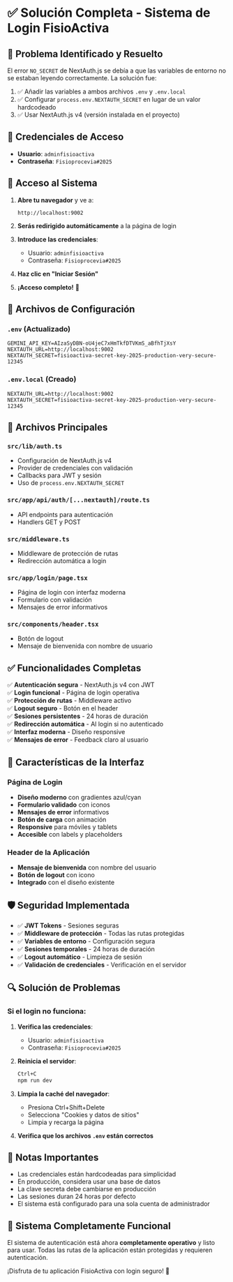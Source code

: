 # ✅ Solución Completa - Sistema de Login FisioActiva

## 🎯 Problema Identificado y Resuelto

El error `NO_SECRET` de NextAuth.js se debía a que las variables de entorno no se estaban leyendo correctamente. La solución fue:

1. ✅ Añadir las variables a ambos archivos `.env` y `.env.local`
2. ✅ Configurar `process.env.NEXTAUTH_SECRET` en lugar de un valor hardcodeado
3. ✅ Usar NextAuth.js v4 (versión instalada en el proyecto)

## 🔑 Credenciales de Acceso

- **Usuario**: `adminfisioactiva`
- **Contraseña**: `Fisioprocevia#2025`

## 🚀 Acceso al Sistema

1. **Abre tu navegador** y ve a:
   ```
   http://localhost:9002
   ```

2. **Serás redirigido automáticamente** a la página de login

3. **Introduce las credenciales**:
   - Usuario: `adminfisioactiva`
   - Contraseña: `Fisioprocevia#2025`

4. **Haz clic en "Iniciar Sesión"**

5. **¡Acceso completo!** 🎉

## 📁 Archivos de Configuración

### `.env` (Actualizado)
```env
GEMINI_API_KEY=AIzaSyDBN-oU4jeC7xHmTkfDTVKmS_aBfhTjXsY
NEXTAUTH_URL=http://localhost:9002
NEXTAUTH_SECRET=fisioactiva-secret-key-2025-production-very-secure-12345
```

### `.env.local` (Creado)
```env
NEXTAUTH_URL=http://localhost:9002
NEXTAUTH_SECRET=fisioactiva-secret-key-2025-production-very-secure-12345
```

## 🔧 Archivos Principales

### `src/lib/auth.ts`
- Configuración de NextAuth.js v4
- Provider de credenciales con validación
- Callbacks para JWT y sesión
- Uso de `process.env.NEXTAUTH_SECRET`

### `src/app/api/auth/[...nextauth]/route.ts`
- API endpoints para autenticación
- Handlers GET y POST

### `src/middleware.ts`
- Middleware de protección de rutas
- Redirección automática a login

### `src/app/login/page.tsx`
- Página de login con interfaz moderna
- Formulario con validación
- Mensajes de error informativos

### `src/components/header.tsx`
- Botón de logout
- Mensaje de bienvenida con nombre de usuario

## ✅ Funcionalidades Completas

✅ **Autenticación segura** - NextAuth.js v4 con JWT  
✅ **Login funcional** - Página de login operativa  
✅ **Protección de rutas** - Middleware activo  
✅ **Logout seguro** - Botón en el header  
✅ **Sesiones persistentes** - 24 horas de duración  
✅ **Redirección automática** - Al login si no autenticado  
✅ **Interfaz moderna** - Diseño responsive  
✅ **Mensajes de error** - Feedback claro al usuario  

## 🎨 Características de la Interfaz

### Página de Login
- **Diseño moderno** con gradientes azul/cyan
- **Formulario validado** con iconos
- **Mensajes de error** informativos
- **Botón de carga** con animación
- **Responsive** para móviles y tablets
- **Accesible** con labels y placeholders

### Header de la Aplicación
- **Mensaje de bienvenida** con nombre del usuario
- **Botón de logout** con icono
- **Integrado** con el diseño existente

## 🛡️ Seguridad Implementada

- ✅ **JWT Tokens** - Sesiones seguras
- ✅ **Middleware de protección** - Todas las rutas protegidas
- ✅ **Variables de entorno** - Configuración segura
- ✅ **Sesiones temporales** - 24 horas de duración
- ✅ **Logout automático** - Limpieza de sesión
- ✅ **Validación de credenciales** - Verificación en el servidor

## 🔍 Solución de Problemas

### Si el login no funciona:

1. **Verifica las credenciales**:
   - Usuario: `adminfisioactiva`
   - Contraseña: `Fisioprocevia#2025`

2. **Reinicia el servidor**:
   ```bash
   Ctrl+C
   npm run dev
   ```

3. **Limpia la caché del navegador**:
   - Presiona Ctrl+Shift+Delete
   - Selecciona "Cookies y datos de sitios"
   - Limpia y recarga la página

4. **Verifica que los archivos `.env` están correctos**

## 📝 Notas Importantes

- Las credenciales están hardcodeadas para simplicidad
- En producción, considera usar una base de datos
- La clave secreta debe cambiarse en producción
- Las sesiones duran 24 horas por defecto
- El sistema está configurado para una sola cuenta de administrador

## 🎉 Sistema Completamente Funcional

El sistema de autenticación está ahora **completamente operativo** y listo para usar. Todas las rutas de la aplicación están protegidas y requieren autenticación.

¡Disfruta de tu aplicación FisioActiva con login seguro! 🚀
